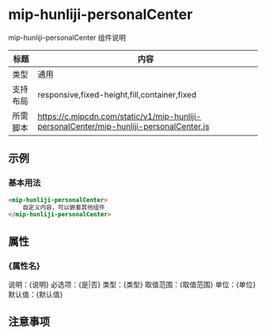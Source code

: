 # mip-hunliji-personalCenter

mip-hunliji-personalCenter 组件说明

标题|内容
----|----
类型|通用
支持布局|responsive,fixed-height,fill,container,fixed
所需脚本|https://c.mipcdn.com/static/v1/mip-hunliji-personalCenter/mip-hunliji-personalCenter.js

## 示例

### 基本用法
```html
<mip-hunliji-personalCenter>
    自定义内容，可以嵌套其他组件
</mip-hunliji-personalCenter>
```

## 属性

### {属性名}

说明：{说明}
必选项：{是|否}
类型：{类型}
取值范围：{取值范围}
单位：{单位}
默认值：{默认值}

## 注意事项

